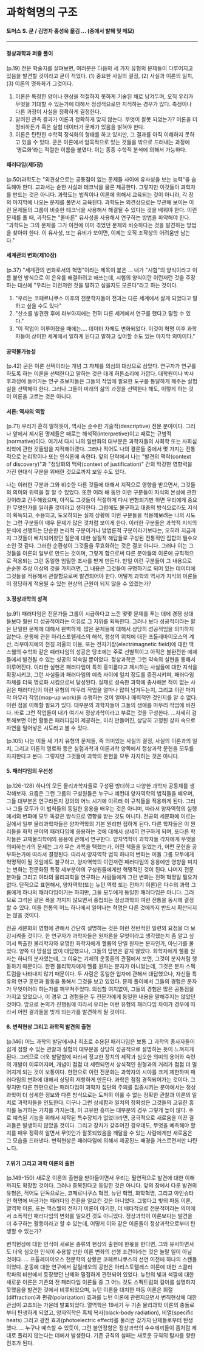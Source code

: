 # 과학혁명의 구조 
#### 토머스 S. 쿤 / 김명자 홍성욱 옮김 ... (중에서 발췌 및 메모)
-------------------------------

#### 정상과학과 퍼즐 풀이 
(p.19) 전문 학술지를 살펴보면, 여러분은 다음의 세 가지 유형의 문제들이 다루어지고 있음을 발견할 것이라고 쿤이 적었다. 
(1) 중요한 사실의 결정, (2) 사실과 이론의 일치, (3) 이론의 명화화가 그것이다.  

1. 이론은 특정한 양이나 현상을 적절하지 못하게 기술된 채로 남겨두며, 오직 우리가 무엇을 기대할 수 있는가에 대해서 정성적으로만 지적하는 경우가 많다. 
측정이나 다른 과정이 사실을 정확하게 결정한다.
2. 알려진 관측 결과가 이론과 정확하게 맞지 않는다. 무엇이 잘못 되었는가? 
이론을 더 정비하든가 혹은 실험 데이터가 문제가 있음을 밝혀야 한다.
3. 이론은 탄탄한 수학적 정식화의 형태를 하고 있지만, 그 결과를 아직 이해하지 못하고 있을 수 있다.
쿤은 이론에서 암묵적으로 있는 것들을 밖으로 드러내는 과정에 '명료화'라는 적절한 이름을 붙였다. 이는 종종 수학적 분석에 의해서 가능하다. 

#### 패러다임(제5장) 
(p.50)과학도는 "외견상으로는 공통점이 없는 문제들 사이에 유사성을 보는 능력"을 습득해야 한다. 
교과서는 숱한 사실과 테크닉을 물론 제공한다. 그렇지만 이것들이 과학자를 만드는 것은 아니다. 
과학도는 법칙이나 이론에 의해서 교육되는 것이 아니라, 각 장의 마지막에 나오는 문제를 풀면서 교육된다. 
과학도는 외견상으로는 무관해 보이는 이런 문제들의 그룹이 비슷한 테크닉을 사용해서 해결될 수 있다는 것을 배워야 한다. 
이런 문제를 풀 때, 과학도는 "올바른" 유사성을 사용해서 연구하는 방법을 파악해야 한다. 
"과학도는 그의 문제를 그가 이전에 이미 겪었던 문제와 비슷하다는 것을 발견하는 방법을 찾아야 한다.
이 유사성, 또는 유비가 보이면, 이제는 오직 조작상의 어려움만 남는다."

#### 세계관의 변화(제10장) 
(p.37) "세계관의 변화로서의 혁명"이라는 제목이 붙은 ... 내가 "시험"의 양식이라고 이름 붙인 방식으로 이 은유를 해결하려고 애쓰는데, 
시험의 양식이란 이런저런 것을 주장하는 대신에 "우리는 이런저런 것을 말하고 싶을지도 모른다"라고 하는 것이다.

1. "우리는 코페르니쿠스 이후의 천문학자들이 전과는 다른 세계에서 살게 되었다고 말하고 싶을 수도 있다"
2. "산소를 발견한 후에 라부아지에는 전혀 다른 세계에서 연구를 했다고 말할 수 있다." 
3. "이 작업이 이루어졌을 때에는.... 데이터 자체도 변화되었다. 이것이 혁명 이후 과학자들이 상이한 세계에서 일하게 된다고 말하고 싶어할 수도 있는 마지막 의미이다."  

#### 공약불가능성 
(p.42) 쿤은 이론 선택이라는 개념 그 자체를 의심의 대상으로 삼았다. 연구자가 연구를 하도록 하는 이론을 선택한다고 말하는 것은 대개 허튼소리에 가깝다. 
대학원이나 박사후과정에 들어가는 연구 초보자들은 그들의 작업에 필요한 도구를 통달하게 해주는 실험실을 선택해야 한다. 
그러나 그들이 미래의 삶의 과정을 선택한다 해도, 이렇게 하는 것이 이론을 고르는 것은 아니다. 

#### 서론: 역사의 역할
(p.71) 우리가 흔히 말하듯이, 역사는 순수한 기술적(descriptive) 전문 분야이다. 
그러나 앞에서 제시된 명제들은 때로는 해석적(interpretive)이고 때로는 규범적(normative)이다. 
여기서 다시 나의 일반화의 대부분은 과학자들의 사회학 또는 사회심리학에 관한 것들임을 지적해야겠다. 
그러나 적어도 나의 결론들 중에서 몇 가지는 전통적으로 논리학이나 또는 인식론에 속한다. 
앞의 단락에서 나는 "발견의 맥락(context of discovery)"과 "정당화의 맥락(context of justification)" 간의 
막강한 영향력을 가진 현대식 구분을 위배한 것으로까지 보일 수도 있다. 

나는 이러한 구분과 그와 비슷한 다른 것들에 대해서 지적으로 영향을 받으면서, 그것들의 의미와 위력을 잘 알 수 있었다. 
또한 여러 해 동안 이런 구분들이 지식의 본성에 관한 것이라고 간주해왔으며, 아직도 그것들이 적절하게 다시 변형되기만 하면 우리에게 중요한 무엇인가를 일러줄 것이라고 생각한다. 
그럼에도 불구하고 대충의 방식으로라도 지식이 획득되고, 수용되고, 도오하되는 실제 상황에 이런 구분들을 적용해보려는 나의 시도는 그런 구분들이 매우 문제가 많은 것처럼 보이게 한다. 
이러한 구분들은 과학적 지식의 분석에 선행하는 단순한 논리적 구분이거나 방법론적 구분이라기보다는, 
오히려 지금까지 그것들이 배치되어왔던 질문에 대한 실질적 해답들로 구성된 전통적인 집합의 필수요소인 것 같다. 
그러한 순환성이 그것들을 무효화하는 것은 결코 아니다.
그러나 이는 그것들을 이론의 일부로 만드는 것이며, 그렇게 함으로써 다른 분야들의 이론에 규칙적으로 적용되는 그런 동일한 엄밀한 조사를 받게 만든다.
만일 이런 구분들이 그 내용으로 순순한 추상 이상의 것을 가지려면, 그 내용은 그것들이 규명하기로 되어 있는 데이터에 그것들을 적용해서 관찰함으로써 발견되어야 한다.
어떻게 과학의 역사가 지식의 이론들이 정당하게 적용될 수 있는 현상의 근원이 되지 않을 수 있겠는가?

#### 3.정상과학의 성격
(p.91) 패러다임은 전문가들 그룹이 시급하다고 느낀 몇몇 문제를 푸는 데에 경쟁 상대들보다 훨씬 더 성공적이라는 이유로 그 지위를 획득한다.
그러나 보다 성공적이라는 말은 단일한 문제에 대해서 완벽하게  많은 문제들에 대해서 상당히 성공적임을 의미하지 않는다.
운동에 관한 아리스토텔레스의 해석, 행성의 위치에 대한 프톨레마이오스의 계산, 라부아지에의 천칭 저울의 이용, 
또는 전자기장(electrimagnetic field)에 대한 맥스웰의 수학화 같은 패러다임의 성공은 
당초에는 주로 선별적이고 아직은 불완전한 에제들에서 발견될 수 있는 성공의 약속일 뿐이었다. 
정상과학은 그런 약속의 실현을 통해서 이루어진다. 
이러한 실현은 패러다임이 특히 흥미롭다고 제시하는 사실들에 대한 지식을 확장시키고, 그런 사실들과 패러다임의 예측 사이에 일치 정도를 증진시키며, 
패러다임 자체를 더욱 명료화 시킴으로써 달성된다. 
실제로 성숙한 과학에 종사해본 적이 없는 사람은 패러다임이 이런 유형의 마무리 작업을 얼마나 많이 남겨두는지,
그리고 이런 마지막 마무리 작업(mop-up work)을 수행하는 것이 얼마나 매력적인 것인지를 알 수 없다.
이런 점을 이해할 필요가 있다. 대부분의 과학자들이 그들의 생애를 마무리 작업에 바친다.
바로 그런 작업들이 내가 여기서 정상과학이라고 부르는 것을 구성한다. 
...자세히 검토해보면 이런 활동은 패러다임이 제공하는, 미리 만들어진, 상당히 고정된 상자 속으로 자연을 밀어넣은 시도라고 볼 수 있다. 

(p.105) 나는 이들 세 가지 유형의 문제들, 즉 의미있는 사실의 결정, 사실의 이론과의 일치, 
그리고 이론의 명료화 등은 실험과학과 이론과학 양쪽에서 정상과학 문헌을 모두를 차지한다고 본다.
그렇지만 그것들이 과학의 문헌을 모두 차지하는 것은 아니다. 



#### 5. 패러다임의 우선성
(p.126-128) 하나의  모든 물리과학자들로 구성된 방대하고 다양한 과학자 공동체를 생각해보자. 
요즘은 그런 그룹의 구성원들은 누구나 예컨대 양자역학의 법칙들을 배우며, 그들 대부분은 연구라든지 강의의 어느 시기에 이르러 이 규칙들을 적용하게 된다.
그러나 그들 모두가 이 법칙들의 동일한 응용을 배우는 것은 아니며, 따라서 양자역학의 실행에서의 변화에 모두 똑같은 방식으로 영향을 받는 것도 아니다.
전공의 세분화에 이르는 길에서 일부 물리과학자들은 양자역학의 기본 원리만 접하게 된다. 
다른 학자들은 이 원리들을 화학 분야의 패러다임에 응용하는 것에 대해서 상세히 연구하게 되며, 또다른 학자들은 고체물리학에의 응용에 관해서 연구한다. 
양자역학이 과학자들 각자에게 무엇을 의미하는가의 문제는 그가 무슨 과목을 택했는가, 어떤 책들을 읽었는가, 어떤 문헌을 공부하는가에 따라서 결정된다.
따라서 양자역학 법칙 하나의 변화는 이들 그룹 모두에게 혁명적이 될 것임에도 불구하고, 
양자역학의 이런저런 패러다임의 응용에만 영향을 미치는 변화는 전문화된 특정 세부분야의 구성원들에게만 혁명적인 것이 된다. 
나머지 전문 분야들 그리고 여타의 물리과학을 연구하는 사람들에게 그런 변화는 전혀 혁명일 필요가 없다. 
단적으로 표현해서, 양자역학(또는 뉴턴 역학 또는 전자기 이론)은 다수의 과학 그룹에게 하나의 패러다임이기는 하지만, 그들 모두에게 동일한 패러다임은 아니다.
그러므로 그석은 같은 폭을 가지지 않으면서 중첩되는 정상과학의 여런 전통을 동시에 결정할 수 있다.
이들 전통의 어느 하나에서 일어나는 혁명은 다른 것에까지 반드시 확산되지는 않을 것이다. 

전공 세분화의 영형에 관해서 간단히 설명하는 것은 이런 전반적인 일련의 요점을 더 보강시켜줄 것이다.
한 연구자가 과학자들은 원자론을 무엇이라고 생각했는지 좀 알고 싶어서 특출한 물리학자와 유명한 화학자에게 헬륨의 단일 원자는 분자인가, 아닌가를 물었다. 
양쪽 다 망설임 없이 대답했으나, 그들의 답변은 같지 않았다.
화학자에게 헬륨 원자는 하나의 분자였는데, 그 이유는 기체의 운동론의 관점에서 보면, 그것이 분자처럼 행동하기 때문이다. 
한편 물리학자에게 헬륨 원자는 분자가 아니었는데, 그것은 분자 스펙트럼을 나타내지 않기 때문이다. 
두 사람은 동일한 입자에 관해서 대답했으나, 자신들 특유의 연구 훈련과 활동을 통해서 그것을 보고 있었다.
문제 풀이에서 그들의 경험은 분자가 무엇이어야 하는가를 깨우쳐주었다. 
의심할 여지없이, 그들의 경험은 많은 공통점을 가지고 있었으나, 이 경우 그 경험들은 두 전문가에게 동일한 내용을 말해주지는 않았던 것이다.
앞으로 논의가 진행됨에 따라서 우리는 이런 유형의 패러다임 차이가 경우에 따라서 어떤 결과들을 빚게 되는가를 발견하게 될 것이다. 

#### 6. 변칙현상 그리고 과학적 발견의 출현 
(p.146) 어느 과학의 발달에서나 최초로 수용된 패러다임은 보통 그 과학의 종사자들이 쉽게 접할 수 있는 관찰과 
실험의 대부분을 상당히 성공적으로 설명하는 듯이 느껴지게 된다.
그러므로 더욱 발달함에 따라서 정교한 장치의 제작과 심오한 의미의 용어와 숙련의 개발이 이루어지며, 
개념이 점점 더 세련되면서 상식적인 원형과의 거리가 점점 더 멀어지게 되는 것이 보통이다. 
한편으로 이런 전문화는 과학자의 시야를 크게 제한하며 패러다임의 변화에 대해서 상당히 저항하게 만든다. 
과학은 점점 경직되어가는 것이다. 
그렇지만 다른 한편으로는 패러다임이 과학자 집단의 주의를 집중시키는 분야에서는 정상과학이 더 상세한 정보와 
다른 방식으로는 도저히 이룰 수 없는 정확한 관찰과 이론의 일치로 과학자들을 인도한다. 
더구나 그런 상세함과 일치의 정확성은 그것들의 고유한 흥미를 능가하는 가치를 가지는데, 이 고유한 흥미는 대부분의 경우 그렇게 높이 않다. 
주로 예측된 기능을 위해서 제작된 특수장치가 없었더라면, 궁극적으로 새로움을 이끈 결과들은 발생하지 않았을 것이다. 
그리고 장치가 갖추어진 경우데도, 무엇을 예측해야 할지를 매우 정확히 알면서 무엇인가 잘못되었음을 깨달을 수 있는 사람에게만 새로움은 그 모습을 드러낸다. 
변칙현상은 패러다임에 의해서 제공된느 배경을 거스르면서만 나탄ㄴ다. 


#### 7.위기 그리고 과학 이론의 출현
(p.149-150) 새로운 이론의 출현을 받아들이면서 우리는 필연적으로 발견에 대한 이해까지도 확장할 것이다.
그러나 중복된다고 동일한 것은 아니다.
앞의 장에서 다룬 발견의 유형은, 적어도 단독으로는, 코페르니쿠스 혁명, 뉴턴 혁명, 화학혁명, 그리고 아인슈타인 혁명에 버금가는 패러다임 전환을 일으킨 것은 아니었다. 
그렇다고 빛의 파동 이론, 열역학 이론, 또는 맥스웰의 전자기 이론이 야기한, 더 배타적으로 전문적이라는 의미에서 소폭적인 패러다임의 변화를 일으킨 것도 아니었다.
정상과학이 이론보다는 발견을 더 추구하는 활동이라고 할 수 있는데, 어떻게 이와 같은 이론들이 정상과학으로부터 탄생할 수 있는가? 

변칙현상에 대한 인식이 새로운 종류의 현상의 출현에 한몫을 한다면, 그와 유사하면서도 더욱 심오한 인식이 수용할 만한 이론 변화의 선행 조건이라는 것은 놀랄 일이 아닐 것이다. ...
프톨레마이오스 천문학의 상황은 코페르니쿠스의 선언 이전에 하나의 스캔들이었다.
운동에 대한 연구에서 갈릴레오의 공헌은 아리스토텔레스 이론에 대한 스콜라 학파의 비판에서 등장했던 난제와 밀접하게 관련되어 있었다.
뉴턴의 빛과 색깔에 대한 새로운 이론은 기존의 전 패러다임 이론들 중 그 어느 것도 스펙트럼의 길이를 설명하지 못했음을 발견한 것에서 비롯되었으며, 
뉴턴 이론을 대치한 파동 이론은 회절(diffraction)과 편광(polarization) 효과를 뉴턴 이론에 관련지으면서 변칙현상에 대한 관심이 고조되는 가운데 발표되었다.
열역학은 19세기 두 기존 물리과학 이론의 충돌로부터 탄생하게 되었고, 양자역학은 흑체 복사(black-body radiation), 비열(specific heats) 
그리고 광전 효과(photoelectric effect)를 둘러싼 갖가지 난제들로부터 탄생했다. 
... 누구나 예측할 수 있듯이, 그런 불안정함은 정상과학의 수수께끼들이 좀처럼 제대로 풀리지 않는다는 데에서 발생한다.
기존 규칙의 실패는 새로운 규칙의 탐사를 향한 전조가 된다. 







